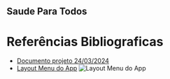
## Saude Para Todos ## 

# Referências Bibliograficas #
 - [Documento projeto 24/03/2024](https://docs.google.com/document/d/1wWBaW8Ufe1oIAvTALGnYgw5mmLLiG_8Tqyx6S2QLpJ0/edit?hl=pt-br)
 - [Layout Menu do App]()
![Layout Menu do App ](https://github.com/CarlosGloria/ActionCODE/blob/main/img/Imagem%203d59afe1.jpg)

